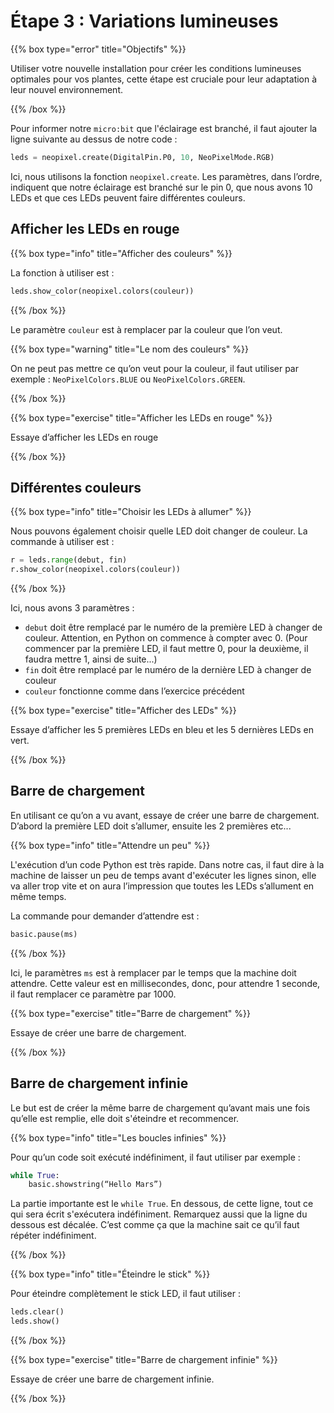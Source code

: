 # Étape 3 : Variations lumineuses

{{% box type="error" title="Objectifs" %}}

Utiliser votre nouvelle installation pour créer les conditions lumineuses
optimales pour vos plantes, cette étape est cruciale pour leur adaptation à leur
nouvel environnement.

{{% /box %}}

Pour informer notre `micro:bit` que l'éclairage est branché, il faut ajouter la
ligne suivante au dessus de notre code :

```python
leds = neopixel.create(DigitalPin.P0, 10, NeoPixelMode.RGB)
```

Ici, nous utilisons la fonction `neopixel.create`. Les paramètres, dans l’ordre,
indiquent que notre éclairage est branché sur le pin 0, que nous avons 10 LEDs
et que ces LEDs peuvent faire différentes couleurs.

## Afficher les LEDs en rouge

{{% box type="info" title="Afficher des couleurs" %}}

La fonction à utiliser est :

```python
leds.show_color(neopixel.colors(couleur))
```

{{% /box %}}

Le paramètre `couleur` est à remplacer par la couleur que l’on veut.

{{% box type="warning" title="Le nom des couleurs" %}}

On ne peut pas mettre ce qu’on veut pour la couleur, il faut utiliser par
exemple : `NeoPixelColors.BLUE` ou `NeoPixelColors.GREEN`.

{{% /box %}}

{{% box type="exercise" title="Afficher les LEDs en rouge" %}}

Essaye d’afficher les LEDs en rouge

{{% /box %}}

## Différentes couleurs

{{% box type="info" title="Choisir les LEDs à allumer" %}}

Nous pouvons également choisir quelle LED doit changer de couleur. La commande
à utiliser est :

```python
r = leds.range(debut, fin)
r.show_color(neopixel.colors(couleur))
```

{{% /box %}}

Ici, nous avons 3 paramètres :
- `debut` doit être remplacé par le numéro de la première LED à changer de
couleur. Attention, en Python on commence à compter avec 0. (Pour commencer par
la première LED, il faut mettre 0, pour la deuxième, il faudra mettre 1, ainsi
de suite...)
- `fin` doit être remplacé par le numéro de la dernière LED à changer de couleur
- `couleur` fonctionne comme dans l’exercice précédent

{{% box type="exercise" title="Afficher des LEDs" %}}

Essaye d’afficher les 5 premières LEDs en bleu et les 5 dernières LEDs en vert.

{{% /box %}}

## Barre de chargement

En utilisant ce qu’on a vu avant, essaye de créer une barre de chargement.
D’abord la première LED doit s’allumer, ensuite les 2 premières etc...

{{% box type="info" title="Attendre un peu" %}}

L'exécution d’un code Python est très rapide. Dans notre cas, il faut dire à la
machine de laisser un peu de temps avant d'exécuter les lignes sinon, elle va
aller trop vite et on aura l’impression que toutes les LEDs s’allument en même
temps. 

La commande pour demander d’attendre est :

```python
basic.pause(ms)
```

{{% /box %}}

Ici, le paramètres `ms` est à remplacer par le temps que la machine doit
attendre. Cette valeur est en millisecondes, donc, pour attendre 1 seconde,
il faut remplacer ce paramètre par 1000.

{{% box type="exercise" title="Barre de chargement" %}}

Essaye de créer une barre de chargement.

{{% /box %}}

## Barre de chargement infinie

Le but est de créer la même barre de chargement qu’avant mais une fois qu’elle
est remplie, elle doit s'éteindre et recommencer.

{{% box type="info" title="Les boucles infinies" %}}

Pour qu’un code soit exécuté indéfiniment, il faut utiliser par exemple :

```python
while True:
    basic.showstring(“Hello Mars”)
```

La partie importante est le `while True`. En dessous, de cette ligne, tout ce
qui sera écrit s'exécutera indéfiniment. Remarquez aussi que la ligne du dessous
est décalée. C’est comme ça que la machine sait ce qu’il faut répéter
indéfiniment.

{{% /box %}}

{{% box type="info" title="Éteindre le stick" %}}

Pour éteindre complètement le stick LED, il faut utiliser :

```python
leds.clear()
leds.show()
```

{{% /box %}}

{{% box type="exercise" title="Barre de chargement infinie" %}}

Essaye de créer une barre de chargement infinie.

{{% /box %}}
